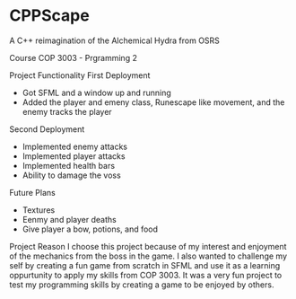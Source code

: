 # CPPScape
A C++ reimagination of the Alchemical Hydra from OSRS
 
Course
COP 3003 - Prgramming 2

Project Functionality
First Deployment
* Got SFML and a window up and running
* Added the player and emeny class, Runescape like movement, and the enemy tracks the player

Second Deployment
* Implemented enemy attacks 
* Implemented player attacks
* Implemented health bars
* Ability to damage the voss

Future Plans
* Textures
* Eenmy and player deaths
* Give player a bow, potions, and food

Project Reason
I choose this project because of my interest and enjoyment of the mechanics from the boss in the game. I also wanted to challenge my self by creating a fun game from scratch in SFML and use it as a learning oppurtunity to apply my skills from COP 3003. It was a very fun project to test my programming skills by creating a game to be enjoyed by others.
